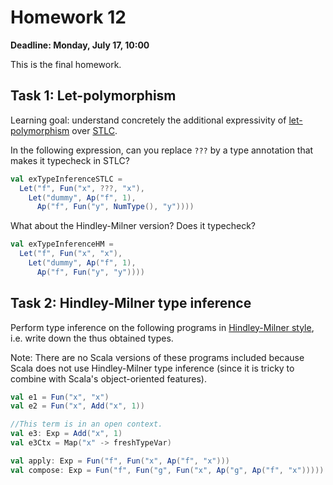 # Homework 12

**Deadline: Monday, July 17, 10:00**

This is the final homework.

## Task 1: Let-polymorphism

Learning goal: understand concretely the additional expressivity of
[let-polymorphism](https://ps-tuebingen-courses.github.io/pl1-lecture-notes/27-type-inference/type-inference.html)
over [STLC](https://ps-tuebingen-courses.github.io/pl1-lecture-notes/26-stlc/stlc.html).

In the following expression, can you replace `???` by a type annotation that
makes it typecheck in STLC?

```scala
val exTypeInferenceSTLC =
  Let("f", Fun("x", ???, "x"),
    Let("dummy", Ap("f", 1),
      Ap("f", Fun("y", NumType(), "y"))))
```

What about the Hindley-Milner version? Does it typecheck?

```scala
val exTypeInferenceHM =
  Let("f", Fun("x", "x"),
    Let("dummy", Ap("f", 1),
      Ap("f", Fun("y", "y"))))
```


## Task 2: Hindley-Milner type inference

Perform type inference on the following programs in
[Hindley-Milner style](https://ps-tuebingen-courses.github.io/pl1-lecture-notes/27-type-inference/type-inference.html),
i.e. write down the thus obtained types.

Note: There are no Scala versions of these programs included because Scala does not use
Hindley-Milner type inference (since it is tricky to combine with Scala's
object-oriented features).

```scala
val e1 = Fun("x", "x")
val e2 = Fun("x", Add("x", 1))

//This term is in an open context.
val e3: Exp = Add("x", 1)
val e3Ctx = Map("x" -> freshTypeVar)

val apply: Exp = Fun("f", Fun("x", Ap("f", "x")))
val compose: Exp = Fun("f", Fun("g", Fun("x", Ap("g", Ap("f", "x")))))
```
